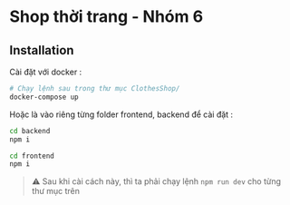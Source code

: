 # Shop thời trang - Nhóm 6

## Installation

Cài đặt với docker :

```bash
# Chạy lệnh sau trong thư mục ClothesShop/
docker-compose up
```

Hoặc là vào riêng từng folder frontend, backend để cài đặt :

```bash
cd backend
npm i
```

```bash
cd frontend
npm i
```

> :warning: Sau khi cài cách này, thì ta phải chạy lệnh `npm run dev` cho từng thư mục trên
